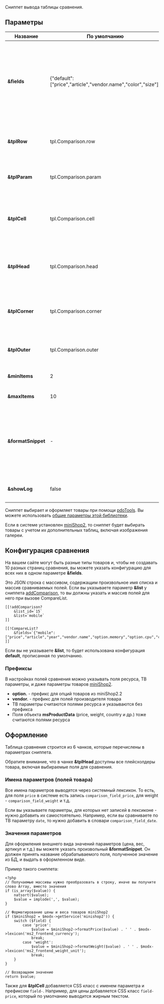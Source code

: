 Сниппет вывода таблицы сравнения.

## Параметры

Название			| По умолчанию													| Описание
--------------------|---------------------------------------------------------------|--------------------------------------------------------
**&fields**			| {"default":["price","article","vendor.name","color","size"]}	| JSON строка с массивом конфигурации списков сравнения. Ключ - это имя параметра, указанного в параметре **&list** сниппета [addComparison][1], а значения - массив сравниваемых полей товара.
**&tplRow**			| tpl.Comparison.row											| Чанк с одной строкой таблицы сравнения товаров. Плейсхолдеры `[[+cells]]` и `[[+same]]`.
**&tplParam**		| tpl.Comparison.param											| Чанк с именем параметра товара. Плейсхолдеры `[[+param]]` и `[[+row_idx]]`.
**&tplCell**		| tpl.Comparison.cell											| Ячейка таблицы сравнения с одним значением параметра товара. Плейсхолдеры tpl.Comparison.cell, `[[+classes]]` и `[[+cell_idx]]`.
**&tplHead**		| tpl.Comparison.head											| Ячейка заголовка товара в таблице сравнения. Здесь можно использовать все плейсхолдеры товара.
**&tplCorner**		| tpl.Comparison.corner											| Угловая ячейка таблицы, со ссылками на переключение параметров сравнения. Плейсхолдеров нет.
**&tplOuter**		| tpl.Comparison.outer											| Чанк-обёртка таблицы сравнения. Плейсхолдеры `[[+head]]` и `[[+rows]]`.
**&minItems**		| 2																| Минимальное количество товаров для сравнения.
**&maxItems**		| 10															| Максимальное количество товаров для сравнения.
**&formatSnippet**	| -																| Произвольный сниппет для оформления значения параметра товара. Получает имя поля "$field" и его значение "$value". Должен вернуть отформатированную строку "$value".
**&showLog**		| false															| Вывести администратору подробный лог работы сниппета.

Сниппет выбирает и оформляет товары при помощи [pdoTools][1]. Вы можете использовать [общие параметры этой библиотеки][2].

Если в системе установлен [miniShop2][3], то сниппет будет выбирать товары с учетом их дополнительных таблиц, включая изображения галереи.

## Конфигурация сравнения

На вашем сайте могут быть разные типы товаров и, чтобы не создавать 10 разных страниц сравнения, вы можете указать конфигурацию для всех них в одном параметре **&fields**.

Это JSON строка с массивом, содержащим произвольное имя списка и массив сравниваемых полей.
Если вы указываете параметр **&list** у сниппета [addComparison][4], то вы должны указать и массив полей для него при вызове CompareList.
```
[[!addComparison?
	&list_id=`15`
	&list=`mobile`
]]

[[!CompareList?
	&fields=`{"mobile":["price","article","year","vendor.name","option.memory","option.cpu","country"]}`
]]
```
Если вы не указываете **&list**, то будет использована конфигурация **default**, прописанная по умолчанию.

### Префиксы

В настройках полей сравнения можно указывать поля ресурса, ТВ параметры, и даже параметры товаров [miniShop2][3].

* **option.** - префикс для опций товаров из miniShop2.2
* **vendor.** - префикс для полей производителя товара
* ТВ параметры считаются полями ресурса и указываются без префикса
* Поля объекта **msProductData** (price, weight, country и др.) тоже считаются полями ресурса

## Оформление

Таблица сравнения строится из 6 чанков, которые перечислены в параметрах сниппета.

Обратите внимание, что в чанке **&tplHead** доступны все плейсхолдеры товара, включая выбираемые поля для сравнения.

### Имена параметров (полей товара)

Все имена параметров выводятся через системный лексикон. То есть, для поля `price` в системе есть запись `comparison_field_price`, для weight - `comparison_field_weight` и т.д.

Если вы указываете параметры, для которых нет записей в лексиконе - нужно добавить их самостоятельно.
Например, если вы сравниваете по ТВ параметру `date`, то нужно добавить в словари `comparison_field_date`.

### Значения параметров

Для оформления внешнего вида значений параметров (цена, вес, артикул и т.д.) вы можете указать произвольный **&formatSnippet**.
Он должен принять название обрабатываемого поля, полученное значение из БД, и выдать в оформленном виде.

Пример такого сниппета:
```
<?php
// Получаемые массивы нужно преобразовать в строку, иначе вы получите слово Array, вместо значения
if (is_array($value)) {
	natsort($value);
	$value = implode(',', $value);
}

// Форматирование цены и веса товаров miniShop2
if ($miniShop2 = $modx->getService('minishop2')) {
	switch ($field) {
		case 'price':
			$value = $miniShop2->formatPrice($value) . ' ' . $modx->lexicon('ms2_frontend_currency');
			break;
		case 'weight':
			$value = $miniShop2->formatWeight($value) . ' ' . $modx->lexicon('ms2_frontend_weight_unit');
			break;
	}
}

// Возвращаем значение
return $value;
```

Также для **&tplCell** добавляется CSS класс с именем параметра и префиксом `field-`.
Например, для цены добавляется CSS класс `field-price`, который по умолчанию выводится жирным текстом.

[1]: /ru/01_Компоненты/01_pdoTools/
[2]: /ru/01_Компоненты/01_pdoTools/04_Общие_параметры.md
[3]: /ru/01_Компоненты/02_miniShop2/
[4]: /ru/01_Компоненты/12_Comparison/01_addComparison.md

